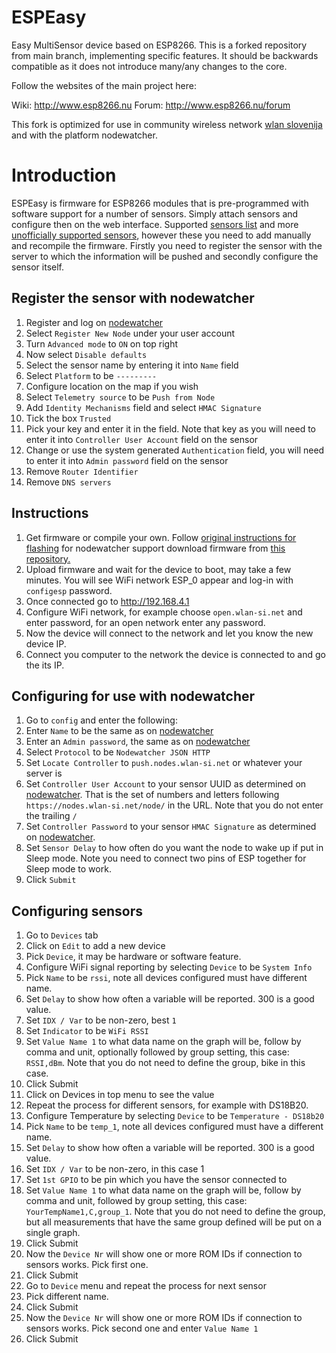 # ESPEasy
Easy MultiSensor device based on ESP8266. This is a forked repository from main branch, implementing specific features. It should be backwards compatible as it does not introduce many/any changes to the core.

Follow the websites of the main project here:

Wiki: http://www.esp8266.nu
Forum: http://www.esp8266.nu/forum

This fork is optimized for use in community wireless network [wlan slovenija](http://wlan-si.net) and with the platform nodewatcher.

# Introduction
ESPEasy is firmware for ESP8266 modules that is pre-programmed with software support for a number of sensors. Simply attach sensors and configure then on the web interface. Supported [sensors list](http://www.letscontrolit.com/wiki/index.php/ESPEasy#Applications) and more [unofficially supported sensors](https://github.com/ESP8266nu/ESPEasyPluginPlayground), however these you need to add manually and recompile the firmware. Firstly you need to register the sensor with the server to which the information will be pushed and secondly configure the sensor itself.

## Register the sensor with nodewatcher
1. Register and log on [nodewatcher](https://nodes.wlan-si.net/)
 1. Select `Register New Node` under your user account
 1. Turn `Advanced mode` to `ON` on top right
 1. Now select `Disable defaults`
 1. Select the sensor name by entering it into `Name` field
 1. Select `Platform` to be `---------`
 1. Configure location on the map if you wish
 1. Select `Telemetry source` to be `Push from Node`
 1. Add `Identity Mechanisms` field and select `HMAC Signature`
 1. Tick the box `Trusted`
 1. Pick your key and enter it in the field. Note that key as you will need to enter it into `Controller User Account` field on the sensor
 1. Change or use the system generated `Authentication` field, you will need to enter it into `Admin password` field on the sensor
 1. Remove `Router Identifier`
 1. Remove `DNS servers`

## Instructions

 1. Get firmware or compile your own. Follow [original instructions for flashing](http://www.letscontrolit.com/wiki/index.php/Tutorial_ESPEasy_Firmware_Upload) for nodewatcher support download firmware from [this repository.](ESPEasy.ino.nodemcu.bin)
 2. Upload firmware and wait for the device to boot, may take a few minutes. You will see WiFi network ESP_0 appear and log-in with `configesp` password.
 3. Once connected go to http://192.168.4.1
 4. Configure WiFi network, for example choose `open.wlan-si.net` and enter password, for an open network enter any password.
 5. Now the device will connect to the network and let you know the new device IP.
 6. Connect you computer to the network the device is connected to and go the its IP.

## Configuring for use with nodewatcher
  1. Go to `config` and enter the following:
   1. Enter `Name` to be the same as on [nodewatcher](https://nodes.wlan-si.net/)
   1. Enter an `Admin password`, the same as on [nodewatcher](https://nodes.wlan-si.net/)
   1. Select `Protocol` to be `Nodewatcher JSON HTTP`
   1. Set `Locate Controller` to `push.nodes.wlan-si.net` or whatever your server is
   1. Set `Controller User Account` to your sensor UUID as determined on [nodewatcher](https://nodes.wlan-si.net/). That is the set of numbers and letters following `https://nodes.wlan-si.net/node/` in the URL. Note that you do not enter the trailing `/`
   1. Set `Controller Password` to your sensor `HMAC Signature` as determined on [nodewatcher](https://nodes.wlan-si.net/).
   1. Set `Sensor Delay` to how often do you want the node to wake up if put in Sleep mode. Note you need to connect two pins of ESP together for Sleep mode to work.
   1. Click `Submit`

## Configuring sensors
 1. Go to `Devices` tab
 1. Click on `Edit` to add a new device
 1. Pick `Device`, it may be hardware or software feature.
  1. Configure WiFi signal reporting by selecting `Device` to be `System Info`
  1. Pick `Name` to be `rssi`, note all devices configured must have different name.
  1. Set `Delay` to show how often a variable will be reported. 300 is a good value.
  1. Set `IDX / Var` to be non-zero, best `1`
  1. Set `Indicator` to be `WiFi RSSI`
  1. Set `Value Name 1` to what data name on the graph will be, follow by comma and unit, optionally followed by group setting, this case: `RSSI,dBm`. Note that you do not need to define the group, bike in this case.
  1. Click Submit
  1. Click on Devices in top menu to see the value
 1. Repeat the process for different sensors, for example with DS18B20.
  1. Configure Temperature by selecting `Device` to be `Temperature - DS18b20`
  1. Pick `Name` to be `temp_1`, note all devices configured must have a different name.
  1. Set `Delay` to show how often a variable will be reported. 300 is a good value.
  1. Set `IDX / Var` to be non-zero, in this case 1
  1. Set `1st GPIO` to be pin which you have the sensor connected to
  1. Set `Value Name 1` to what data name on the graph will be, follow by comma and unit, followed by group setting, this case: `YourTempName1,C,group_1`. Note that you do not need to define the group, but all measurements that have the same group defined will be put on a single graph.
  1. Click Submit
  1. Now the `Device Nr` will show one or more ROM IDs if connection to sensors works. Pick first one.
  1. Click Submit
 1. Go to `Device` menu and repeat the process for next sensor
  1. Pick different name.
  1. Click Submit
  1. Now the `Device Nr` will show one or more ROM IDs if connection to sensors works. Pick second one and enter `Value Name 1`
  1. Click Submit
